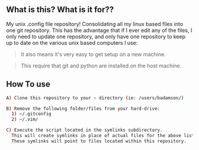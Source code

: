 What is this? What is it for??
-----------
My unix .config file repository!
Consolidating all my linux based files into one git repository. This has the
advantage that if I ever edit any of the files, I only need to update one
repository, and only have one repository to keep up to date on the various
unix based computers I use:
  
> It also means it's very easy to get setup on a new machine.

> This require that git and python are installed on the host machine.

How To use
-----------
```sh
A) Clone this repository to your ~ directory (ie: /users/badamson/)

B) Remove the following folder/files from your hard-drive:
  1) ~/.gitconfig
  2) ~/.vim/

C) Execute the script located in the symlinks subdirectory.
  This will create symlinks in place of actual files for the above listed files.
  These symlinks will point to files located within this repository.
  ```
